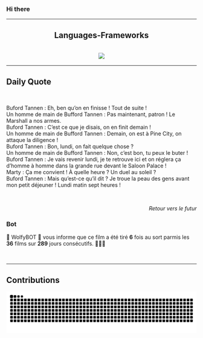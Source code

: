 ### Hi there
<hr/>
<p>
</p>
<h2 align="center">
 Languages-Frameworks
</h2>
<br/>
<div align="center">
 <a href="https://skillicons.dev">
  <img src="https://skillicons.dev/icons?i=react,nextjs,aws,docker,mongodb,python,express,django,html,css,tailwind,javascript,ts,nodejs,github"/>
 </a>
</div>
<hr/>
<div>
 <h2>
  Daily Quote
 </h2>
 <br/>
 <div>
  <p id="quote">
   Buford Tannen : Eh, ben qu’on en finisse ! Tout de suite !<br>Un homme de main de Bufford Tannen : Pas maintenant, patron ! Le Marshall a nos armes.<br>Buford Tannen : C’est ce que je disais, on en finit demain !<br>Un homme de main de Bufford Tannen : Demain, on est à Pine City, on attaque la diligence !<br>Buford Tannen : Bon, lundi, on fait quelque chose ?<br>Un homme de main de Bufford Tannen : Non, c’est bon, tu peux le buter !<br>Buford Tannen : Je vais revenir lundi, je te retrouve ici et on réglera ça d’homme à homme dans la grande rue devant le Saloon Palace !<br>Marty : Ça me convient ! À quelle heure ? Un duel au soleil ?<br>Buford Tannen : Mais qu’est-ce qu’il dit ? Je troue la peau des gens avant mon petit déjeuner ! Lundi matin sept heures !
  </p>
 </div>
 <br/>
 <div align="right">
  <p id="movie" style="text-align: right; font-style: italic;">
   Retour vers le futur
  </p>
 </div>
 <div>
  <h3>
   Bot
  </h3>
  <p id="bot">
   🤖 WolfyBOT 🤖 vous informe que ce film a été tiré <b>6</b> fois au sort parmis les <b>36</b> films sur <b>289</b> jours consécutifs. 🎲🎲🎲
  </p>
 </div>
 <br/>
</div>
<hr/>
<div>
 <h2>
  Contributions
 </h2>
 <img alt="snake gif" src="https://github.com/Loupthevenin/Loupthevenin/blob/output/github-contribution-grid-snake-dark.svg"/>
</div>
